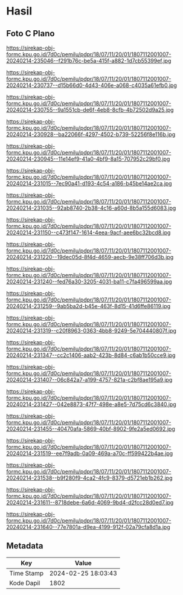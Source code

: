 # Hasil

## Foto C Plano

https://sirekap-obj-formc.kpu.go.id/7d0c/pemilu/pdpr/18/07/11/20/01/1807112001007-20240214-235046--f291b76c-be5a-415f-a882-1d7cb55399ef.jpg

https://sirekap-obj-formc.kpu.go.id/7d0c/pemilu/pdpr/18/07/11/20/01/1807112001007-20240214-230737--d15b66d0-4d43-406e-a068-c4035a61efb0.jpg

https://sirekap-obj-formc.kpu.go.id/7d0c/pemilu/pdpr/18/07/11/20/01/1807112001007-20240214-230755--9a1551cb-de6f-4eb8-8cfb-4b72502d9a25.jpg

https://sirekap-obj-formc.kpu.go.id/7d0c/pemilu/pdpr/18/07/11/20/01/1807112001007-20240214-230928--ba22066f-4297-4502-b739-52256f8e116b.jpg

https://sirekap-obj-formc.kpu.go.id/7d0c/pemilu/pdpr/18/07/11/20/01/1807112001007-20240214-230945--11e14ef9-41a0-4bf9-8a15-707952c29bf0.jpg

https://sirekap-obj-formc.kpu.go.id/7d0c/pemilu/pdpr/18/07/11/20/01/1807112001007-20240214-231015--7ec90a41-d193-4c54-a186-b45be14ae2ca.jpg

https://sirekap-obj-formc.kpu.go.id/7d0c/pemilu/pdpr/18/07/11/20/01/1807112001007-20240214-231035--92ab8740-2b38-4c16-a60d-8b5a155d6083.jpg

https://sirekap-obj-formc.kpu.go.id/7d0c/pemilu/pdpr/18/07/11/20/01/1807112001007-20240214-231150--c473f147-1614-4eea-9acf-aee6bc32bcd8.jpg

https://sirekap-obj-formc.kpu.go.id/7d0c/pemilu/pdpr/18/07/11/20/01/1807112001007-20240214-231220--19dec05d-8f4d-4659-aecb-9e38ff706d3b.jpg

https://sirekap-obj-formc.kpu.go.id/7d0c/pemilu/pdpr/18/07/11/20/01/1807112001007-20240214-231240--fed76a30-3205-4031-ba11-c7fa496599aa.jpg

https://sirekap-obj-formc.kpu.go.id/7d0c/pemilu/pdpr/18/07/11/20/01/1807112001007-20240214-231259--9ab5ba2d-b45e-463f-8d15-41d6ffe86119.jpg

https://sirekap-obj-formc.kpu.go.id/7d0c/pemilu/pdpr/18/07/11/20/01/1807112001007-20240214-231319--c20f8963-0363-4bb8-9249-5e704440807f.jpg

https://sirekap-obj-formc.kpu.go.id/7d0c/pemilu/pdpr/18/07/11/20/01/1807112001007-20240214-231347--cc2c1406-aab2-423b-8d84-c6ab1b50cce9.jpg

https://sirekap-obj-formc.kpu.go.id/7d0c/pemilu/pdpr/18/07/11/20/01/1807112001007-20240214-231407--06c842a7-a199-4757-821a-c2bf8ae195a9.jpg

https://sirekap-obj-formc.kpu.go.id/7d0c/pemilu/pdpr/18/07/11/20/01/1807112001007-20240214-231427--042e8873-47f7-498e-a8e5-7d75cd6c3840.jpg

https://sirekap-obj-formc.kpu.go.id/7d0c/pemilu/pdpr/18/07/11/20/01/1807112001007-20240214-231455--40470afa-5869-40bf-8902-9fe2a5ed0692.jpg

https://sirekap-obj-formc.kpu.go.id/7d0c/pemilu/pdpr/18/07/11/20/01/1807112001007-20240214-231519--ee7f9adb-0a09-469a-a70c-ff599422b4ae.jpg

https://sirekap-obj-formc.kpu.go.id/7d0c/pemilu/pdpr/18/07/11/20/01/1807112001007-20240214-231538--b9f280f9-4ca2-4fc9-8379-d5721eb1b262.jpg

https://sirekap-obj-formc.kpu.go.id/7d0c/pemilu/pdpr/18/07/11/20/01/1807112001007-20240214-231611--8718debe-6a6d-4069-9bd4-d2fcc28d0ed7.jpg

https://sirekap-obj-formc.kpu.go.id/7d0c/pemilu/pdpr/18/07/11/20/01/1807112001007-20240214-231640--77e7801a-d9ea-4199-912f-02a79cfa8d1a.jpg


## Metadata

| Key        | Value               |
| ---------- | ------------------- |
| Time Stamp | 2024-02-25 18:03:43 |
| Kode Dapil | 1802                |



